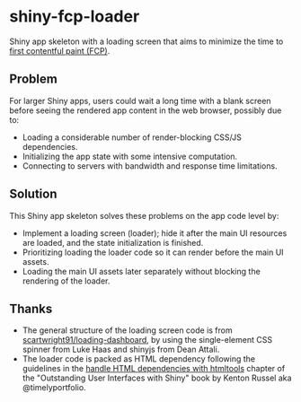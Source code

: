 # shiny-fcp-loader

Shiny app skeleton with a loading screen that aims to minimize the time
to [first contentful paint (FCP)](https://web.dev/fcp/).

## Problem

For larger Shiny apps, users could wait a long time with a blank screen before seeing the rendered app content in the web browser, possibly due to:

- Loading a considerable number of render-blocking CSS/JS dependencies.
- Initializing the app state with some intensive computation.
- Connecting to servers with bandwidth and response time limitations.

## Solution

This Shiny app skeleton solves these problems on the app code level by:

- Implement a loading screen (loader); hide it after the main UI resources are loaded, and the state initialization is finished.
- Prioritizing loading the loader code so it can render before the main UI assets.
- Loading the main UI assets later separately without blocking the rendering of the loader.

## Thanks

- The general structure of the loading screen code is from [scartwright91/loading-dashboard](https://github.com/scartwright91/loading-dashboard), by using the single-element CSS spinner from Luke Haas and shinyjs from Dean Attali.
- The loader code is packed as HTML dependency following the guidelines in the [handle HTML dependencies with htmltools](https://unleash-shiny.rinterface.com/htmltools-dependencies.html) chapter of the "Outstanding User Interfaces with Shiny" book by Kenton Russel aka @timelyportfolio.
